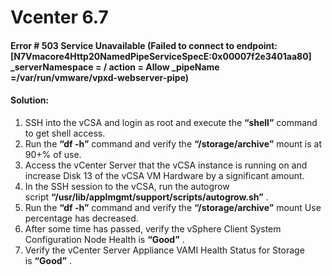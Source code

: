 # Vcenter 6.7


#### Error # 503 Service Unavailable (Failed to connect to endpoint: [N7Vmacore4Http20NamedPipeServiceSpecE:0x00007f2e3401aa80] _serverNamespace = / action = Allow _pipeName =/var/run/vmware/vpxd-webserver-pipe)

 #### Solution:

1.  SSH into the vCSA and login as root and execute the **“shell”** command to get shell access.
2.  Run the **“df -h”** command and verify the **“/storage/archive”** mount is at 90+% of use.
3.  Access the vCenter Server that the vCSA instance is running on and increase Disk 13 of the vCSA VM Hardware by a significant amount.
4.  In the SSH session to the vCSA, run the autogrow script **“/usr/lib/applmgmt/support/scripts/autogrow.sh”** .
5.  Run the **“df -h”** command and verify the **“/storage/archive”** mount Use percentage has decreased.
6.  After some time has passed, verify the vSphere Client System Configuration Node Health is **“Good”** .
7.  Verify the vCenter Server Appliance VAMI Health Status for Storage is **“Good”** .